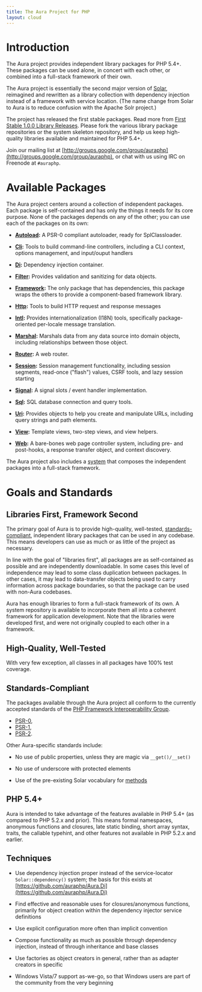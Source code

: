 ```yaml
---
title: The Aura Project for PHP
layout: cloud
---
```


<div class="grid_4" markdown="1">

Introduction
============

The Aura project provides independent library packages for PHP 5.4+. These
packages can be used alone, in concert with each other, or combined into a
full-stack framework of their own.

The Aura project is essentially the second major version of
[Solar](http://solarphp.com), reimagined and rewritten as a library collection
with dependency injection instead of a framework with service location. (The
name change from Solar to Aura is to reduce confusion with the Apache Solr
project.)

The project has released the first stable packages. Read more from
[First Stable 1.0.0 Library Releases](http://auraphp.github.com/2012/11/12/first-stable-releases/).
Please fork the various library package repositories or the system
skeleton repository, and help us keep high-quality libraries available and
maintained for PHP 5.4+. 

Join our mailing list at
[http://groups.google.com/group/auraphp](http://groups.google.com/group/auraphp),
or chat with us using IRC on Freenode at `#auraphp`.

</div>

<div class="grid_8" markdown="1">

Available Packages
==================

The Aura project centers around a collection of independent packages. Each
package is self-contained and has only the things it needs for its core
purpose. None of the packages depends on any of the other; you can use each of
the packages on its own:

- **[Autoload](http://auraphp.github.com/Aura.Autoload):** A PSR-0 compliant
  autoloader, ready for SplClassloader.

- **[Cli](http://auraphp.github.com/Aura.Cli):** Tools to build command-line
  controllers, including a CLI context, options management, and input/ouput
  handlers

- **[Di](http://auraphp.github.com/Aura.Di):** Dependency injection
  container.

- **[Filter](http://auraphp.github.com/Aura.Filter):** Provides validation and
  sanitizing for data objects.

- **[Framework](http://auraphp.github.com/Aura.Framework):** The only package
  that has dependencies, this package wraps the others to provide a
  component-based framework library.

- **[Http](http://auraphp.github.com/Aura.Http):** Tools to build HTTP
  request and response messages

- **[Intl](http://auraphp.github.com/Aura.Intl):** Provides internationalization 
  (I18N) tools, specifically package-oriented per-locale message translation.

- **[Marshal](http://auraphp.github.com/Aura.Marshal):** Marshals data from
  any data source into domain objects, including relationships between those
  object.

- **[Router](http://auraphp.github.com/Aura.Router):** A web router.

- **[Session](http://auraphp.github.com/Aura.Session):** Session management 
  functionality, including session segments, read-once ("flash") values, CSRF 
  tools, and lazy session starting

- **[Signal](http://auraphp.github.com/Aura.Signal):** A signal slots / event
  handler implementation.

- **[Sql](http://auraphp.github.com/Aura.Sql):** SQL database connection and
  query tools.

- **[Uri](http://auraphp.github.com/Aura.Uri):** Provides objects to 
  help you create and manipulate URLs, including query strings and path elements.

- **[View](http://auraphp.github.com/Aura.View):** Template views, two-step
  views, and view helpers.

- **[Web](http://auraphp.github.com/Aura.Web):** A bare-bones web page
  controller system, including pre- and post-hooks, a response transfer
  object, and context discovery.

The Aura project also includes a [system](http://auraphp.github.com/system)
that composes the independent packages into a full-stack framework.


Goals and Standards
===================

Libraries First, Framework Second
---------------------------------

The primary goal of Aura is to provide high-quality, well-tested,
[standards-compliant](http://php-fig.org), independent library packages that
can be used in any codebase. This means developers can use as much or as
little of the project as necessary.

In line with the goal of "libraries first", all packages are as self-contained
as possible and are independently downloadable. In some cases this level of
independence may lead to some class duplication between packages. In other
cases, it may lead to data-transfer objects being used to carry information
across package boundaries, so that the package can be used with non-Aura
codebases.

Aura has enough libraries to form a full-stack framework of its own. A system
repository is available to incorporate them all into a coherent framework for
application development. Note that the libraries were developed first, and
were not originally coupled to each other in a framework.


High-Quality, Well-Tested
-------------------------

With very few exception, all classes in all packages have 100% test coverage.


Standards-Compliant
-------------------

The packages available through the Aura project all conform to the currently
accepted standards of the [PHP Framework Interoperability
Group](http://www.php-fig.org/).

- [PSR-0](https://github.com/php-fig/fig-standards/blob/master/accepted/PSR-0.md),
- [PSR-1](https://github.com/php-fig/fig-standards/blob/master/accepted/PSR-1-basic-coding-standard.md), 
- [PSR-2](https://github.com/php-fig/fig-standards/blob/master/accepted/PSR-2-coding-style-guide.md).

Other Aura-specific standards include:

- No use of public properties, unless they are magic via `__get()/__set()`

- No use of underscore with protected elements

- Use of the pre-existing Solar vocabulary for
  [methods](http://solarphp.com/manual/appendix-standards.naming.methods)


PHP 5.4+
--------

Aura is intended to take advantage of the features available in PHP 5.4+ (as
compared to PHP 5.2.x and prior). This means formal namespaces, anonymous
functions and closures, late static binding, short array syntax, traits, the
callable typehint, and other features not available in PHP 5.2.x and earlier.


Techniques
----------

- Use dependency injection proper instead of the service-locator
  `Solar::dependency()` system; the basis for this exists at
  [https://github.com/auraphp/Aura.Di](https://github.com/auraphp/Aura.Di)

- Find effective and reasonable uses for closures/anonymous functions,
  primarily for object creation within the dependency injector service
  definitions

- Use explicit configuration more often than implicit convention

- Compose functionality as much as possible through dependency injection,
  instead of through inheritance and base classes

- Use factories as object creators in general, rather than as adapter creators
  in specific

- Windows Vista/7 support as-we-go, so that Windows users are part of the
  community from the very beginning
</div>
